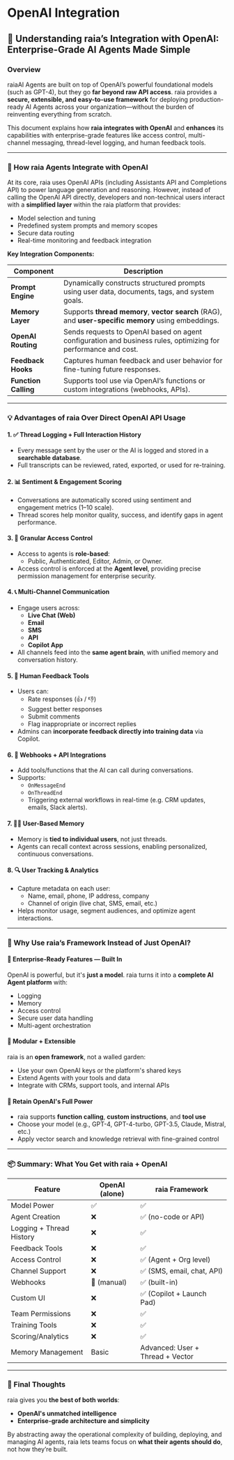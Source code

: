 # OpenAI Integration

## 📘 Understanding raia’s Integration with OpenAI: Enterprise-Grade AI Agents Made Simple

### Overview

raiaAI Agents are built on top of OpenAI’s powerful foundational models (such as GPT-4), but they go **far beyond raw API access**. raia provides a **secure, extensible, and easy-to-use framework** for deploying production-ready AI Agents across your organization—without the burden of reinventing everything from scratch.

This document explains how **raia integrates with OpenAI** and **enhances** its capabilities with enterprise-grade features like access control, multi-channel messaging, thread-level logging, and human feedback tools.

***

### 🔗 How raia Agents Integrate with OpenAI

At its core, raia uses OpenAI APIs (including Assistants API and Completions API) to power language generation and reasoning. However, instead of calling the OpenAI API directly, developers and non-technical users interact with a **simplified layer** within the raia platform that provides:

* Model selection and tuning
* Predefined system prompts and memory scopes
* Secure data routing
* Real-time monitoring and feedback integration

**Key Integration Components:**

| Component            | Description                                                                                                    |
| -------------------- | -------------------------------------------------------------------------------------------------------------- |
| **Prompt Engine**    | Dynamically constructs structured prompts using user data, documents, tags, and system goals.                  |
| **Memory Layer**     | Supports **thread memory**, **vector search** (RAG), and **user-specific memory** using embeddings.            |
| **OpenAI Routing**   | Sends requests to OpenAI based on agent configuration and business rules, optimizing for performance and cost. |
| **Feedback Hooks**   | Captures human feedback and user behavior for fine-tuning future responses.                                    |
| **Function Calling** | Supports tool use via OpenAI’s functions or custom integrations (webhooks, APIs).                              |

***

### 💡 Advantages of raia Over Direct OpenAI API Usage

#### 1. ✅ **Thread Logging + Full Interaction History**

* Every message sent by the user or the AI is logged and stored in a **searchable database**.
* Full transcripts can be reviewed, rated, exported, or used for re-training.

#### 2. 📊 **Sentiment & Engagement Scoring**

* Conversations are automatically scored using sentiment and engagement metrics (1–10 scale).
* Thread scores help monitor quality, success, and identify gaps in agent performance.

#### 3. 👥 **Granular Access Control**

* Access to agents is **role-based**:
  * Public, Authenticated, Editor, Admin, or Owner.
* Access control is enforced at the **Agent level**, providing precise permission management for enterprise security.

#### 4. 📞 **Multi-Channel Communication**

* Engage users across:
  * **Live Chat (Web)**
  * **Email**
  * **SMS**
  * **API**
  * **Copilot App**
* All channels feed into the **same agent brain**, with unified memory and conversation history.

#### 5. 🧠 **Human Feedback Tools**

* Users can:
  * Rate responses (👍 / 👎)
  * Suggest better responses
  * Submit comments
  * Flag inappropriate or incorrect replies
* Admins can **incorporate feedback directly into training data** via Copilot.

#### 6. 🔁 **Webhooks + API Integrations**

* Add tools/functions that the AI can call during conversations.
* Supports:
  * `OnMessageEnd`
  * `OnThreadEnd`
  * Triggering external workflows in real-time (e.g. CRM updates, emails, Slack alerts).

#### 7. 🧑‍💻 **User-Based Memory**

* Memory is **tied to individual users**, not just threads.
* Agents can recall context across sessions, enabling personalized, continuous conversations.

#### 8. 🔍 **User Tracking & Analytics**

* Capture metadata on each user:
  * Name, email, phone, IP address, company
  * Channel of origin (live chat, SMS, email, etc.)
* Helps monitor usage, segment audiences, and optimize agent interactions.

***

### 🚀 Why Use raia’s Framework Instead of Just OpenAI?

#### 💼 Enterprise-Ready Features — Built In

OpenAI is powerful, but it's **just a model**. raia turns it into a **complete AI Agent platform** with:

* Logging
* Memory
* Access control
* Secure user data handling
* Multi-agent orchestration

#### 🧱 Modular + Extensible

raia is an **open framework**, not a walled garden:

* Use your own OpenAI keys or the platform's shared keys
* Extend Agents with your tools and data
* Integrate with CRMs, support tools, and internal APIs

#### 🧠 Retain OpenAI's Full Power

* raia supports **function calling**, **custom instructions**, and **tool use**
* Choose your model (e.g., GPT-4, GPT-4-turbo, GPT-3.5, Claude, Mistral, etc.)
* Apply vector search and knowledge retrieval with fine-grained control

***

### 📦 Summary: What You Get with raia + OpenAI

| Feature                  | OpenAI (alone) | raia Framework                   |
| ------------------------ | -------------- | -------------------------------- |
| Model Power              | ✅              | ✅                                |
| Agent Creation           | ❌              | ✅ (no-code or API)               |
| Logging + Thread History | ❌              | ✅                                |
| Feedback Tools           | ❌              | ✅                                |
| Access Control           | ❌              | ✅ (Agent + Org level)            |
| Channel Support          | ❌              | ✅ (SMS, email, chat, API)        |
| Webhooks                 | 🔧 (manual)    | ✅ (built-in)                     |
| Custom UI                | ❌              | ✅ (Copilot + Launch Pad)         |
| Team Permissions         | ❌              | ✅                                |
| Training Tools           | ❌              | ✅                                |
| Scoring/Analytics        | ❌              | ✅                                |
| Memory Management        | Basic          | Advanced: User + Thread + Vector |

***

### 🧭 Final Thoughts

raia gives you **the best of both worlds**:

* **OpenAI's unmatched intelligence**
* **Enterprise-grade architecture and simplicity**

By abstracting away the operational complexity of building, deploying, and managing AI agents, raia lets teams focus on **what their agents should do**, not how they’re built.
